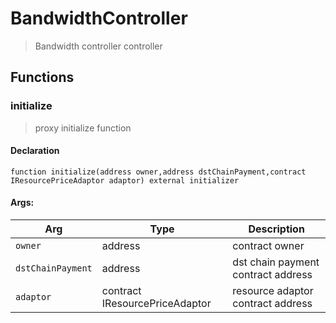 # BandwidthController



> Bandwidth controller controller


## Functions
### initialize

> proxy initialize function


#### Declaration
```
function initialize(address owner,address dstChainPayment,contract IResourcePriceAdaptor adaptor) external initializer
```

#### Args:
| Arg | Type | Description |
| --- | --- | --- |
|`owner` | address | contract owner
|`dstChainPayment` | address | dst chain payment contract address
|`adaptor` | contract IResourcePriceAdaptor | resource adaptor contract address


